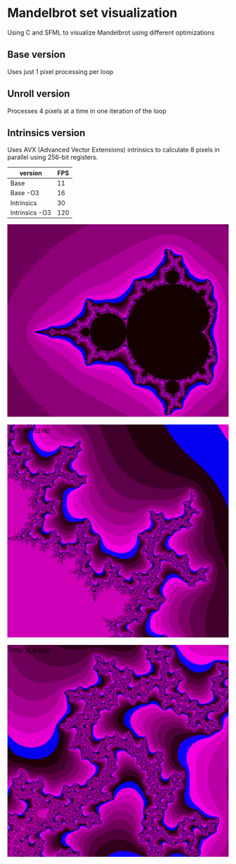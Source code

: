 # **Mandelbrot set visualization**
Using C and SFML to visualize Mandelbrot using different optimizations
## Base version
Uses just 1 pixel processing per loop
## Unroll version
Processes 4 pixels at a time in one iteration of the loop
## Intrinsics version
Uses AVX (Advanced Vector Extensions) intrinsics to calculate 8 pixels in parallel using 256-bit registers. 

| version         |  FPS |
|-----------------|------|
| Base            | 11   |                                       
| Base       -O3  | 16   |  
| Intrinsics      | 30   |                                          
| Intrinsics -O3  | 120  |

![Mandelbrot Picture1](mandelbrot_image/m1.png)

![Mandelbrot Picture2](mandelbrot_image/m2.png)

![Mandelbrot Picture3](mandelbrot_image/m3.png)
